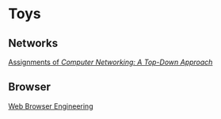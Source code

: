 # Toys

## Networks

[Assignments of _Computer Networking: A Top-Down Approach_](https://gaia.cs.umass.edu/kurose_ross/programming.php)

## Browser

[Web Browser Engineering](https://browser.engineering/)
